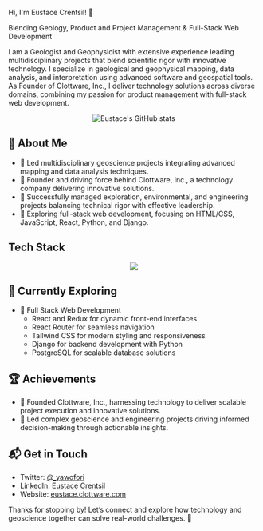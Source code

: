 Hi, I'm Eustace Crentsil! 👋

Blending Geology, Product and Project Management & Full-Stack Web Development  

I am a Geologist and Geophysicist with extensive experience leading multidisciplinary projects that blend scientific rigor with innovative technology. I specialize in geological and geophysical mapping, data analysis, and interpretation using advanced software and geospatial tools. As Founder of Clottware, Inc., I deliver technology solutions across diverse domains, combining my passion for product management with full-stack web development.

<p align="center">
  <img src="https://github-readme-stats.vercel.app/api?username=yawofori&theme=vue-dark&show_icons=true&hide_border=true" alt="Eustace's GitHub stats" />
</p>

## 🚀 About Me

- 🔭 Led multidisciplinary geoscience projects integrating advanced mapping and data analysis techniques.  
- 🚀 Founder and driving force behind Clottware, Inc., a technology company delivering innovative solutions.  
- 📝 Successfully managed exploration, environmental, and engineering projects balancing technical rigor with effective leadership.  
- 🌱 Exploring full-stack web development, focusing on HTML/CSS, JavaScript, React, Python, and Django.

## Tech Stack
<p align="center"> <a href="https://skillicons.dev"> <img src="https://skillicons.dev/icons?i=html,css,js,react,python,django,php&theme=dark&perline=6" /> </a> </p>

## 🌱 Currently Exploring

- 🚀 Full Stack Web Development  
  - React and Redux for dynamic front-end interfaces  
  - React Router for seamless navigation  
  - Tailwind CSS for modern styling and responsiveness  
  - Django for backend development with Python  
  - PostgreSQL for scalable database solutions  

## 🏆 Achievements

- 🌟 Founded Clottware, Inc., harnessing technology to deliver scalable project execution and innovative solutions.  
- 🌟 Led complex geoscience and engineering projects driving informed decision-making through actionable insights.

## 📬 Get in Touch

- Twitter: [@_yawofori](https://twitter.com/_yawofori)  
- LinkedIn: [Eustace Crentsil](https://www.linkedin.com/in/eustace-crentsil/)  
- Website: [eustace.clottware.com](http://eustace.clottware.com)

Thanks for stopping by! Let’s connect and explore how technology and geoscience together can solve real-world challenges. 🚀
